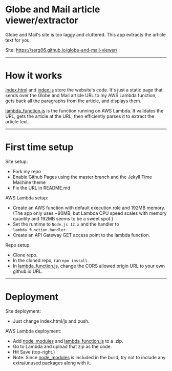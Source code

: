 # Globe and Mail article viewer/extractor

Globe and Mail's site is too laggy and cluttered. This app extracts the article text for you.

Site: https://serg06.github.io/globe-and-mail-viewer/

---

# How it works

[index.html](/index.html) and [index.js](/index.js) store the website's code. It's just a static page that sends over the Globe and Mail article URL to my AWS Lambda function, gets back all the paragraphs from the article, and displays them.

[lambda_function.js](/lambda_function.js) is the function running on AWS Lambda. It validates the URL, gets the article at the URL, then efficiently parses it to extract the article text.

---

# First time setup

Site setup:

- Fork my repo
- Enable Github Pages using the master branch and the Jekyll Time Machine theme
- Fix the URL in README.md

AWS Lambda setup:

- Create an AWS function with default execution role and 192MB memory. (The app only uses ~90MB, but Lambda CPU speed scales with memory quantity and 192MB seems to be a sweet spot.)
- Set the runtime to `Node.js 12.x` and the handler to `lambda_function.handler`.
- Create an API Gateway GET access point to the lambda function.

Repo setup:

- Clone repo.
- In the cloned repo, run `npm install`.
- In [lambda_function.js](/lambda_function.js), change the CORS allowed origin URL to your own github.io URL.

---

# Deployment

Site deployment:

- Just change index.html/js and push.

AWS Lambda deployment:

- Add [node_modules](/node_modules) and [lambda_function.js](/lambda_function.js) to a .zip.
- Go to Lambda and upload that zip as the code.
- Hit Save (top-right.)
- Note: Since [node_modules](/node_modules) is included in the build, try not to include any extra/unused packages along with it.

